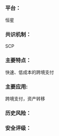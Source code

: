 ### 平台：

恒星

### 共识机制：

SCP

### 主要特点：

快速、低成本的跨境支付



### 主要应用:

跨境支付，资产转移



### 历史风险：



### 安全评级：